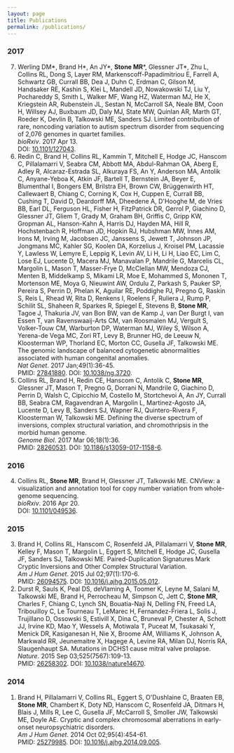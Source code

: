 ```yaml
---
layout: page
title: Publications
permalink: /publications/
---
```

### 2017
<ol start="7" reversed>
<li>Werling DM*, Brand H*, An JY*, <strong>Stone MR</strong>*, Glessner JT*, Zhu L, Collins RL, Dong S, Layer RM, Markenscoff-Papadimitriou E, Farrell A, Schwartz GB, Currall BB, Dea J, Duhn C, Erdman C, Gilson M, Handsaker RE, Kashin S, Klei L, Mandell JD, Nowakowski TJ, Liu Y, Pochareddy S, Smith L, Walker MF, Wang HZ, Waterman MJ, He X, Kriegstein AR, Rubenstein JL, Sestan N, McCarroll SA, Neale BM, Coon H, Willsey AJ, Buxbaum JD, Daly MJ, State MW, Quinlan AR, Marth GT, Roeder K, Devlin B, Talkowski ME, Sanders SJ. Limited contribution of rare, noncoding variation to autism spectrum disorder from sequencing of 2,076 genomes in quartet families.<br>
<em>bioRxiv</em>. 2017 Apr 13.<br>
DOI: <a href="https:doi.org/10.1101/127043">10.1101/127043</a>.</li>

<li>Redin C, Brand H, Collins RL, Kammin T, Mitchell E, Hodge JC, Hanscom C, Pillalamarri V, Seabra CM, Abbott MA, Abdul-Rahman OA, Aberg E, Adley R, Alcaraz-Estrada SL, Alkuraya FS, An Y, Anderson MA, Antolik C, Anyane-Yeboa K, Atkin JF, Bartell T, Bernstein JA, Beyer E, Blumenthal I, Bongers EM, Brilstra EH, Brown CW, Brüggenwirth HT, Callewaert B, Chiang C, Corning K, Cox H, Cuppen E, Currall BB, Cushing T, David D, Deardorff MA, Dheedene A, D'Hooghe M, de Vries BB, Earl DL, Ferguson HL, Fisher H, FitzPatrick DR, Gerrol P, Giachino D, Glessner JT, Gliem T, Grady M, Graham BH, Griffis C, Gripp KW, Gropman AL, Hanson-Kahn A, Harris DJ, Hayden MA, Hill R, Hochstenbach R, Hoffman JD, Hopkin RJ, Hubshman MW, Innes AM, Irons M, Irving M, Jacobsen JC, Janssens S, Jewett T, Johnson JP, Jongmans MC, Kahler SG, Koolen DA, Korzelius J, Kroisel PM, Lacassie Y, Lawless W, Lemyre E, Leppig K, Levin AV, Li H, Li H, Liao EC, Lim C, Lose EJ, Lucente D, Macera MJ, Manavalan P, Mandrile G, Marcelis CL, Margolin L, Mason T, Masser-Frye D, McClellan MW, Mendoza CJ, Menten B, Middelkamp S, Mikami LR, Moe E, Mohammed S, Mononen T, Mortenson ME, Moya G, Nieuwint AW, Ordulu Z, Parkash S, Pauker SP, Pereira S, Perrin D, Phelan K, Aguilar RE, Poddighe PJ, Pregno G, Raskin S, Reis L, Rhead W, Rita D, Renkens I, Roelens F, Ruliera J, Rump P, Schilit SL, Shaheen R, Sparkes R, Spiegel E, Stevens B, <strong>Stone MR</strong>, Tagoe J, Thakuria JV, van Bon BW, van de Kamp J, van Der Burgt I, van Essen T, van Ravenswaaij-Arts CM, van Roosmalen MJ, Vergult S, Volker-Touw CM, Warburton DP, Waterman MJ, Wiley S, Wilson A, Yerena-de Vega MC, Zori RT, Levy B, Brunner HG, de Leeuw N, Kloosterman WP, Thorland EC, Morton CC, Gusella JF, Talkowski ME. The genomic landscape of balanced cytogenetic abnormalities associated with human congenital anomalies.<br>  
<em>Nat Genet</em>. 2017 Jan;49(1):36-45.<br>  
PMID: <a href="https://www.ncbi.nlm.nih.gov/pubmed/27841880">27841880</a>. DOI: <a href="https://doi.org/10.1038/ng.3720">10.1038/ng.3720</a>.</li>

<li>Collins RL, Brand H, Redin CE, Hanscom C, Antolik C, <strong>Stone MR</strong>, Glessner JT, Mason T, Pregno G, Dorrani N, Mandrile G, Giachino D, Perrin D, Walsh C, Cipicchio M, Costello M, Stortchevoi A, An JY, Currall BB, Seabra CM, Ragavendran A, Margolin L, Martinez-Agosto JA, Lucente D, Levy B, Sanders SJ, Wapner RJ, Quintero-Rivera F, Kloosterman W, Talkowski ME. Defining the diverse spectrum of inversions, complex structural variation, and chromothripsis in the morbid human genome.<br>  
<em>Genome Biol</em>. 2017 Mar 06;18(1):36.<br>  
PMID: <a href="https://www.ncbi.nlm.nih.gov/pubmed/28260531">28260531</a>. DOI: <a href="https://doi.org/10.1186/s13059-017-1158-6">10.1186/s13059-017-1158-6</a>.</li>
</ol>

### 2016
<ol start="4" reversed>
<li>Collins RL, <strong>Stone MR</strong>, Brand H, Glessner JT, Talkowski ME. CNView: a visualization and annotation tool for copy number variation from whole-genome sequencing.<br>
<em>bioRxiv</em>. 2016 Apr 20.<br>
DOI: <a href="https://doi.org/10.1101/049536">10.1101/049536</a>.</li>
</ol>

### 2015
<ol start="3" reversed>
<li>Brand H, Collins RL, Hanscom C, Rosenfeld JA, Pillalamarri V, <strong>Stone MR</strong>, Kelley F, Mason T, Margolin L, Eggert S, Mitchell E, Hodge JC, Gusella JF, Sanders SJ, Talkowski ME. Paired-Duplication Signatures Mark Cryptic Inversions and Other Complex Structural Variation.<br>  
<em>Am J Hum Genet</em>. 2015 Jul 02;97(1):170-6.<br>  
PMID: <a href="https://www.ncbi.nlm.nih.gov/pubmed/26094575">26094575</a>. DOI: <a href="https://doi.org/10.1016/j.ajhg.2015.05.012">10.1016/j.ajhg.2015.05.012</a>.</li>

<li>Durst R, Sauls K, Peal DS, deVlaming A, Toomer K, Leyne M, Salani M, Talkowski ME, Brand H, Perrocheau M, Simpson C, Jett C, <strong>Stone MR</strong>, Charles F, Chiang C, Lynch SN, Bouatia-Naji N, Delling FN, Freed LA, Tribouilloy C, Le Tourneau T, LeMarec H, Fernandez-Friera L, Solis J, Trujillano D, Ossowski S, Estivill X, Dina C, Bruneval P, Chester A, Schott JJ, Irvine KD, Mao Y, Wessels A, Motiwala T, Puceat M, Tsukasaki Y, Menick DR, Kasiganesan H, Nie X, Broome AM, Williams K, Johnson A, Markwald RR, Jeunemaitre X, Hagege A, Levine RA, Milan DJ, Norris RA, Slaugenhaupt SA. Mutations in DCHS1 cause mitral valve prolapse.<br>  
<em>Nature</em>. 2015 Sep 03;525(7567):109-13.<br>  
PMID: <a href="https://www.ncbi.nlm.nih.gov/pubmed/26258302">26258302</a>. DOI: <a href="https://doi.org/10.1038/nature14670">10.1038/nature14670</a>.</li>
</ol>

### 2014
<ol start="1" reversed>
<li>Brand H, Pillalamarri V, Collins RL, Eggert S, O'Dushlaine C, Braaten EB, <strong>Stone MR</strong>, Chambert K, Doty ND, Hanscom C, Rosenfeld JA, Ditmars H, Blais J, Mills R, Lee C, Gusella JF, McCarroll S, Smoller JW, Talkowski ME, Doyle AE. Cryptic and complex chromosomal aberrations in early-onset neuropsychiatric disorders.<br>  
<em>Am J Hum Genet</em>. 2014 Oct 02;95(4):454-61.<br>  
PMID: <a href="https://www.ncbi.nlm.nih.gov/pubmed/25279985">25279985</a>. DOI: <a href="https://doi.org/10.1016/j.ajhg.2014.09.005">10.1016/j.ajhg.2014.09.005</a>.</li>
</ol>

